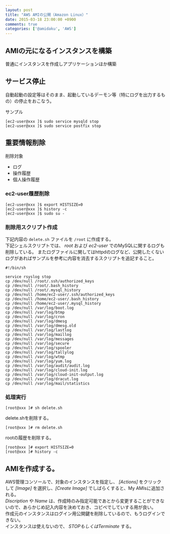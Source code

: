 ```yaml
---
layout: post
title: "AWS AMIの公開（Amazon Linux）"
date: 2015-03-18 23:00:00 +0900
comments: true
categories: ['@amidaku', 'AWS']
---
```

## AMIの元になるインスタンスを構築

普通にインスタンスを作成しアプリケーションほか構築

## サービス停止

自動起動の設定等はそのまま、起動しているデーモン等（特にログを出力するもの）の停止をおこなう。

サンプル

```
[ec2-user@xxx ]$ sudo service mysqld stop
[ec2-user@xxx ]$ sudo service postfix stop
```

## 重要情報削除

削除対象

* ログ
* 操作履歴
* 個人操作履歴


### ec2-user履歴削除

```
[ec2-user@xxx ]$ export HISTSIZE=0
[ec2-user@xxx ]$ history -c
[ec2-user@xxx ]$ sudo su -
```


### 削除用スクリプト作成

下記内容の `delete.sh` ファイルを `/root` に作成する。  
下記シェルスクリプトでは、 *root* および *ec2-user* でのMySQLに関するログも削除している。
またログファイルに関してはhttpdのログなど、公開したくないログがあればサンプルを参考に内容を消去するスクリプトを追記すること。

```
#!/bin/sh

service rsyslog stop
cp /dev/null /root/.ssh/authorized_keys
cp /dev/null /root/.bash_history
cp /dev/null /root/.mysql_history
cp /dev/null /home/ec2-user/.ssh/authorized_keys
cp /dev/null /home/ec2-user/.bash_history
cp /dev/null /home/ec2-user/.mysql_history
cp /dev/null /var/log/boot.log
cp /dev/null /var/log/btmp
cp /dev/null /var/log/cron
cp /dev/null /var/log/dmesg
cp /dev/null /var/log/dmesg.old
cp /dev/null /var/log/lastlog
cp /dev/null /var/log/maillog
cp /dev/null /var/log/messages
cp /dev/null /var/log/secure
cp /dev/null /var/log/spooler
cp /dev/null /var/log/tallylog
cp /dev/null /var/log/wtmp
cp /dev/null /var/log/yum.log
cp /dev/null /var/log/audit/audit.log
cp /dev/null /var/log/cloud-init.log
cp /dev/null /var/log/cloud-init-output.log
cp /dev/null /var/log/dracut.log
cp /dev/null /var/log/mail/statistics

```

### 処理実行

```
[root@xxx ]# sh delete.sh
```

delete.shを削除する。

```
[root@xxx ]# rm delete.sh
```

rootの履歴を削除する。

```
[root@xxx ]# export HISTSIZE=0
[root@xxx ]# history -c
```

## AMIを作成する。

AWS管理コンソールで、対象のインスタンスを指定し、
*[Actions]* をクリックして *[Image]* を選択し、*[Create Image]* でしばらくすると、My AMIsに追加される。  
*Discription* や *Name* は、作成時のみ指定可能であとから変更することができないので、あらかじめ記入内容を決めておき、コピペでしていする用が良い。  
作成元のインスタンスはログイン用公開鍵を削除しているので、もうログインできない。  
インスタンスは使えないので、 *STOPもしくはTerminate* する。